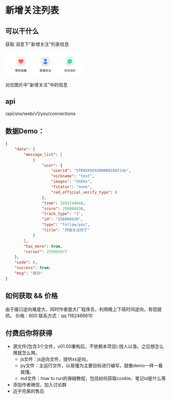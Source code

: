 # 新增关注列表

## 可以干什么

获取 消息下"新增关注"列表信息

<img width="250" alt="image" src="https://raw.githubusercontent.com/submato/xhscrawl/main/source/WechatIMG122.jpeg">

对应图片中"新增关注"中的信息


## api

/api/sns/web/v1/you/connections

## 数据Demo：

```json
{
    "data": {
        "message_list": [
            {
                "user": {
                    "userid": "5f09XXXXXX00000100724e",
                    "nickname": "test",
                    "images": "XXXXx",
                    "fstatus": "none",
                    "red_official_verify_type": 0
                },
                "time": 1691744646,
                "score": 256006636,
                "track_type": "1",
                "id": "256006636",
                "type": "follow/you",
                "title": "开始关注你了"
            }
        ],
        "has_more": true,
        "cursor": 255095077
    },
    "code": 0,
    "success": true,
    "msg": "成功"
}

```


## 如何获取 && 价格
由于接口逆向难度大，同时作者是大厂程序员，利用晚上下班时间逆向，有偿提供。
价格：600
联系方式：qq 1162466610

## 付费后你将获得
  - 源文件(包含3个文件，v01.00重构后，不依赖本项目):授人以渔，之后想怎么用就怎么用。
    - js文件：js逆向文件，提供xs逆向。
    - py文件：主运行文件，以易懂为主要目标进行编写，就像demo一样一看就懂。
    - md文件：how to run的保姆教程，包括如何获取cookie、笔记id是什么等
  - 添加作者微信，加入讨论群
  - 近乎完美的售后
